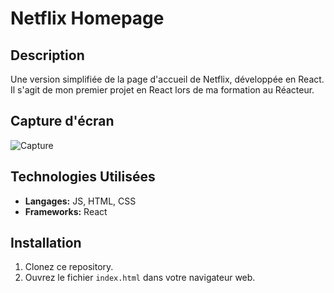 # Netflix Homepage 

## Description

Une version simplifiée de la page d'accueil de Netflix, développée en React. Il s'agit de mon premier projet en React lors de ma formation au Réacteur.

## Capture d'écran

![Capture](https://github.com/GabrielLRdP/Netflix-homepage/assets/149192169/9111c265-d32e-4889-ae37-b58b5a224db2)


## Technologies Utilisées

- **Langages:** JS, HTML, CSS
- **Frameworks:** React

## Installation

1. Clonez ce repository.
2. Ouvrez le fichier `index.html` dans votre navigateur web.
